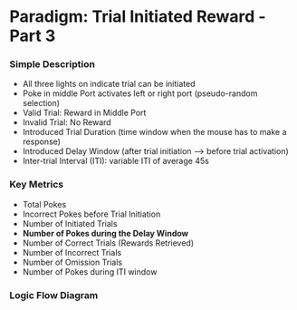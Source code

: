 
# Paradigm: Trial Initiated Reward - Part 3


### Simple Description

- All three lights on indicate trial can be initiated
- Poke in middle Port activates left or right port (pseudo-random selection)
- Valid Trial: Reward in Middle Port
- Invalid Trial: No Reward
- Introduced Trial Duration (time window when the mouse has to make a response)
- Introduced Delay Window (after trial initiation --> before trial activation)
- Inter-trial Interval (ITI): variable ITI of average 45s


### Key Metrics

- Total Pokes
- Incorrect Pokes before Trial Initiation
- Number of Initiated Trials
- **Number of Pokes during the Delay Window**
- Number of Correct Trials (Rewards Retrieved)
- Number of Incorrect Trials
- Number of Omission Trials
- Number of Pokes during ITI window


### Logic Flow Diagram
